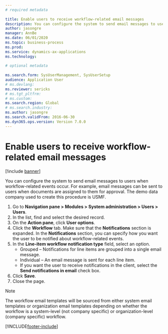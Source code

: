 ```yaml
--- 
# required metadata 
 
title: Enable users to receive workflow-related email messages
description: You can configure the system to send email messages to users when workflow-related events occur. 
author: jasongre
manager: AnnBe 
ms.date: 06/01/2020
ms.topic: business-process 
ms.prod:  
ms.service: dynamics-ax-applications 
ms.technology:  
 
# optional metadata 
 
ms.search.form: SysUserManagement, SysUserSetup   
audience: Application User 
# ms.devlang:  
ms.reviewer: sericks
# ms.tgt_pltfrm:  
# ms.custom:  
ms.search.region: Global
# ms.search.industry: 
ms.author: jasongre
ms.search.validFrom: 2016-06-30 
ms.dyn365.ops.version: Version 7.0.0 
---
```

# Enable users to receive workflow-related email messages

[!include [banner](../../includes/banner.md)]

You can configure the system to send email messages to users when workflow-related events occur. For example, email messages can be sent to users when documents are assigned to them for approval. The demo data company used to create this procedure is USMF.

1. Go to **Navigation pane > Modules > System administration > Users > Users**.
2. In the list, find and select the desired record.
3. On the **Action pane**, click **User options**.
4. Click the **Workflow** tab. Make sure that the **Notifications** section is expanded. In the **Notifications** section, you can specify how you want the user to be notified about workflow-related events.  
5. In the **Line-item workflow notification type** field, select an option.
    - Grouped – Notifications for line items are grouped into a single email message.
    - Individual – An email message is sent for each line item.  
    - If you want the user to receive notifications in the client, select the **Send notifications in email** check box.  
6. Click **Save**.
7. Close the page.

> [!NOTE]
> The workflow email templates will be sourced from either system email templates or organization email templates depending on whether the workflow is a system-level (not company specific) or organization-level (company specific) workflow.


[!INCLUDE[footer-include](../../../../includes/footer-banner.md)]
